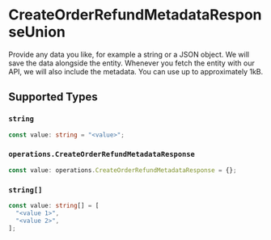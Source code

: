 # CreateOrderRefundMetadataResponseUnion

Provide any data you like, for example a string or a JSON object. We will save the data alongside the entity. Whenever you fetch the entity with our API, we will also include the metadata. You can use up to approximately 1kB.


## Supported Types

### `string`

```typescript
const value: string = "<value>";
```

### `operations.CreateOrderRefundMetadataResponse`

```typescript
const value: operations.CreateOrderRefundMetadataResponse = {};
```

### `string[]`

```typescript
const value: string[] = [
  "<value 1>",
  "<value 2>",
];
```

